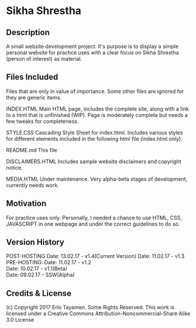 # Sikha Shrestha

## Description
A small website development project. It's purpose is to display a simple personal website for practice uses
with a clear focus on Sikha Shrestha (person of interest) as material.

## Files Included
Files that are only in value of importance. Some other files are ignored for they are generic items.

INDEX.HTML
Main HTML page, includes the complete site, along with a link to a html that is unfinished (WIP). 
Page is moderately complete but needs a few tweaks for completeness.

STYLE.CSS
Cascading Style Sheet for index.html. Includes various styles for different elements included in the 
following html file (index.html only).

README.md
This file

DISCLAIMERS.HTML
Includes sample website disclaimers and copyright notice. 

MEDIA.HTML
Under maintenance. Very alpha-beta stages of development, currently needs work.


## Motivation
For practice uses only. Personally, I needed a chance to use HTML, CSS, JAVASCRIPT in one webpage and under the
correct guidelines to do so.

## Version History
POST-HOSTING
Date: 13.02.17 - v1.4(Current Version)
Date: 11.02.17 - v1.3                
PRE-HOSTING:
Date: 11.02.17 - v1.2                         
Date: 10.02.17 - v1.1(Beta)                   
Date: 09.02.17 - SSW(Alpha)


## Credits & License
(c) Copyright 2017 Erlo Tayamen. Some Rights Reserved. 
This work is licensed under a Creative Commons Attribution-Noncommercial-Share Alike 3.0 License
